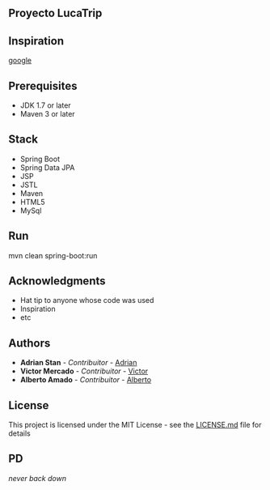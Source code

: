 ## Proyecto LucaTrip


## Inspiration
[google](https://www.google.com/search?q=spring+boot+tutorial)

## Prerequisites
- JDK 1.7 or later
- Maven 3 or later

## Stack
- Spring Boot
- Spring Data JPA
- JSP
- JSTL
- Maven
- HTML5
- MySql



## Run
mvn clean spring-boot:run

## Acknowledgments

* Hat tip to anyone whose code was used
* Inspiration
* etc

## Authors

* **Adrian Stan** - *Contribuitor* - [Adrian](https://github.com/adriancice)
* **Victor Mercado** - *Contribuitor* - [Victor](https://github.com/victorague)
* **Alberto Amado** - *Contribuitor* - [Alberto](https://github.com/yasurio)

## License

This project is licensed under the MIT License - see the [LICENSE.md](LICENSE) file for details

## PD
*never back down*
